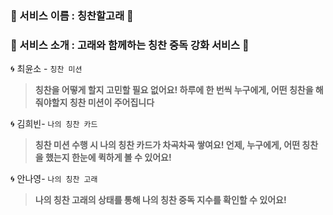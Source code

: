 ### 🐋   서비스 이름 : 칭찬할고래 🐋 

 ### 💙 서비스 소개 : 고래와 함께하는 칭찬 중독 강화 서비스 💙 

 🌀 최윤소 - `칭찬 미션` 

> **칭찬을 어떻게 할지 고민할 필요 없어요! 하루에 한 번씩 누구에게, 어떤 칭찬을 해줘야할지 칭찬 미션이 주어집니다**

 🌀 김희빈- `나의 칭찬 카드` 

> **칭찬 미션 수행 시 나의 칭찬 카드가 차곡차곡 쌓여요! 언제, 누구에게, 어떤 칭찬을 했는지 한눈에 퀵하게 볼 수 있어요!**

 🌀 안나영- `나의 칭찬 고래` 

> **나의 칭찬 고래의 상태를 통해 나의 칭찬 중독 지수를 확인할 수 있어요!**
